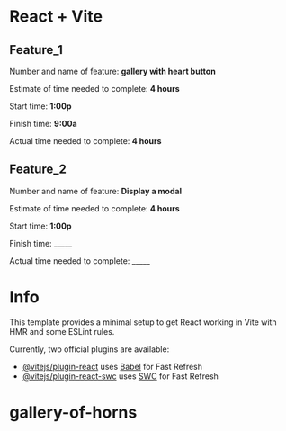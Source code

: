 # React + Vite

## Feature_1 

Number and name of feature: **gallery with heart button**

Estimate of time needed to complete: **4 hours**

Start time: **1:00p**

Finish time: **9:00a**

Actual time needed to complete: **4 hours**

## Feature_2

Number and name of feature: **Display a modal**

Estimate of time needed to complete: **4 hours**

Start time: **1:00p**

Finish time: _____

Actual time needed to complete: _____


# Info


This template provides a minimal setup to get React working in Vite with HMR and some ESLint rules.

Currently, two official plugins are available:

- [@vitejs/plugin-react](https://github.com/vitejs/vite-plugin-react/blob/main/packages/plugin-react/README.md) uses [Babel](https://babeljs.io/) for Fast Refresh
- [@vitejs/plugin-react-swc](https://github.com/vitejs/vite-plugin-react-swc) uses [SWC](https://swc.rs/) for Fast Refresh
# gallery-of-horns
